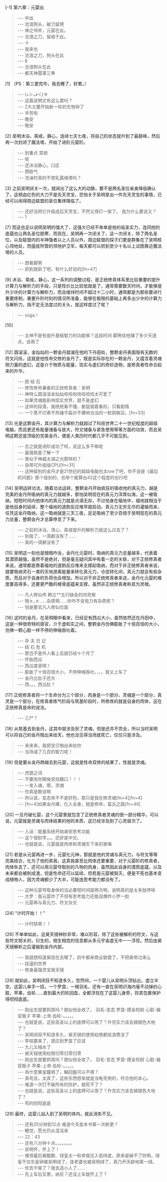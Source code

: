 
[-1] 第六章：元婴出
>--- 中出<br>
>--- 沧浪狗头，破刀留锈<br>
>--- 神之帅斧，元婴在此。<br>
>--- 沧浪之刀，留痕于此。<br>
>--- 十<br>
>--- 我来也<br>
>--- 沧浪之刀，狗头在此<br>
>--- 8<br>
>--- 沧浪狗头在此<br>
>--- 都天神雷第三拳<br>

[1] （PS：第三更完毕，我去睡了，好累。）
>--- (๑＞ڡ＜)☆<br>
>--- 这篇说明文有这么累吗？<br>
>--- Z大又要开始新一轮的生物钟了<br>
>--- 辛苦啦<br>
>--- 晚安<br>
>--- 晚安<br>

[2] 吴明沐浴，斋戒，静心，连续七天七夜，将自己的状态提升到了最巅峰，然后再一次封闭了魔法塔，开始了进阶元婴阶。
>--- 划重点 禁欲<br>
>--- 呕<br>
>--- 还沐浴静心，口区<br>
>--- 攒欧气<br>
>--- 洗澡时真的不想乳露维塔吗？<br>

[3] 之前吴明闭关一次，就闹出了这么大的动静，要不是两名圣位亲身降临确认了，这柄血红色的大刀不是先天灵宝，恐怕关于吴明拿出一件先天灵宝的事情，已经可以闹得周边联盟的圣位集体降临了。
>--- 还好没把它升级成后天灵宝，不然又得打一架了。
我为什么要说又？<br>
>--- 1<br>

[7] 而这也足以说明吴明的强大了，这强大已经不单单是他的临圣实力，连同他的底蕴也让两名圣位胆寒，而现在，吴明再一次闭关了，这一次闭关，除了两名圣位，以及联盟内的半神强者以上人员以外，周边联盟的探子们更是群集在了吴明核心领地处，而瘟疫所管的领地护卫军，每天都可以抓到至少十名以上试图靠近魔法塔的人员。
>--- 想看脚男<br>
>--- 抓到就斩了吧，有什么好说的[fn=47]<br>

[9] 沐浴，斋戒，静心，这一系列的调整过程，是正统修真体系里比较重要的提升计算力与解析力的手段，只是性价比比较低就是了，通常需要数天时间，才能够提升少许的计算力与解析力，而且维持时间不超过十二小时，通常都是为那些要进行重要炼制，重要升阶时刻的情况所准备，能够在极限的基础上再多出少许的计算力与解析力，指不定无法度过的关头，就这样度过了呢？
>--- soga！<br>

[10] 
>--- 主神不是有提升基础智力的功能嘛？这段时间 脚男给他赚了多少天道点，该用了<br>

[12] 圆滚滚，金灿灿的一颗金丹就凝在他的下丹田处，整颗金丹表面隐有无数的符文闪烁，这就是他性命交修的金丹了，既是实际存在的一颗金丹，又蕴含着灵魂侧力量的虚幻，这是介于物质与能量，现实与虚幻的奇妙造物，是修真者性命合起来的升华。
>--- 胆  结  石<br>
>--- 修性修命兼备的正统修真者：吴明<br>
>--- 神特么圆滚滚金灿灿哈哈哈哈哈哈哈太可爱了<br>
>--- 如果灵魂能影响现实世界，就不是虚幻<br>
>--- 这样的段落，我统统看不懂，都是跳着看的，只看剧情<br>
>--- 一个蒸不烂煮不热锤不扁炒不爆响当当的一粒铜豌豆。[fn=33]<br>

[13] 光是这颗金丹，其计算力与解析力就超过了科技世界二十一世纪程度的超级电脑，而且更还有能量储备与放大，符文储备与紧急使用等等方面的功效，而且吴明这颗还是顶级的完美金丹，便是人类历时代都几乎不可能见到。
>--- 总之就是进阶成功了呗，说这么多干嘛呢<br>
>--- 最强筑基了解一下<br>
>--- 类似于神威太湖之光那样的？<br>
>--- 自带可升级版CPU[fn=31]<br>
>--- 这种级别的金丹才是21世纪的超级电脑也太low了吧，你不说是《最后的问题》那个级别的，也举个能算出42这个程度的也行吧<br>

[14] 吴明运转功法，随着功法运转，整颗金丹开始疯狂的吸收他的真元力，越是完美的金丹所吸纳的真元力就越多，那怕吴明现在的真元力浑厚似海，这一被吸纳，短短时间内他体内的真元力就是点滴无存，不过他身在福地中，福地就相当于是他自身的延续，整个福地的道韵反应堆早就启动，真元力无穷无尽的灌输而来，任凭这金丹吸纳，这一吸纳就是三天三夜，足足吸纳了至少百倍于吴明现在的真元力总量，整颗金丹才总算停息了下来。
>--- 之前的沐浴，清心，斋戒提升的解析力就这么过去了？<br>
>--- 别吸了，一滴都没有了……<br>
>--- 真的一滴都没有了<br>

[15] 吴明这一刻也是暗暗咋舌，金丹化元婴时，吸纳的真元力总量越多，代表着其潜质越强，虽然不是绝对，但是毫无疑问其中有着一定的关联，对于正统修真者来说，通常都是靠着福地的道韵反应堆来支撑起吸纳，而对于非正统修真者来说，就要吸纳灵石一类的天地游离能量来转化真元力，仓促转化间，真元力就会有些杂质，而且对于自身的负荷也会增加，所以对于非正统修真者来说，金丹化元婴的难度要高得多，还要更严酷的根骨底蕴来支撑，虽然非正统修真者称其为灵根。
>--- 凡人修仙传 韩立**五行缺金的四灵根<br>
>--- 哦ㅍ_ㅍ……杂质啊……你咋不说电力有杂质呢？<br>
>--- 怕是要去凡人修仙位面<br>

[16] 这时的金丹，在吴明眼中看来，已经足有西瓜大小，虽然依然还在丹田中，这是一种很奇特的感官，介于虚和实之间，整颗金丹仿佛膨胀了十倍百倍的大小，仿佛一颗心脏一样不停的伸缩吞吐着。
>--- 孕  夫  日  记<br>
>--- 结  石  危  机<br>
>--- 那岂不是外人看上去就已经十个月了<br>
>--- 怀胎西瓜<br>
>--- 西瓜度吴明！<br>
>--- 膨胀了十倍百倍大小，不停伸缩吞吐，，，，我又上车了<br>
>--- 金丹比肚子还大<br>
>--- 西。。。西瓜肚？<br>

[17] 正统修真者将一个生命分为三个部分，肉身是一个部分，灵魂是一个部分，真灵是一个部分，在修真者练气阶段与筑基阶段时，所修炼的就是自身的肉体，这在正统修真是命的说法。
>--- 三尸？<br>

[18] 从筑基去到金丹，这其中就涉及到了灵魂，但是还并不完全，所以当时吴明可以将自己的金丹掏出来给天，他也没见得当场就死亡，仅仅只是涉及。
>--- 来来来，我把宝贝掏出来给你<br>
>--- 当场减了几百的智力呢！<br>

[19] 但是要从金丹跨越去到元婴，这就是性命双修的结果了，性就是灵魂。
>--- 虎狼之词<br>
>--- 不要為你開後宮找藉口！！！<br>
>--- 一发入魂，嗯，灵魂<br>
>--- 你真是敢说啊<br>
>--- 所以说，变态肯不不是好色，那只是我在修灵魂[fn=4][fn=4]<br>
>--- [fn=4]如果金丹爆，化入全身，就是修命，蛮古之路[fn=46]<br>

[20] 一旦丹破化婴，这个元婴里就包含了正统修真者灵魂的很一部分精华，可以说，元婴就是灵魂与肉体结果的他的本质，这已经涉及到了心灵层次了。
>--- 人话：能量系统开始承担思考功能<br>
>--- 这个错别字。。。还好是中文。<br>
>--- 也就是说，元婴就是肉体和灵魂生下来的崽咯<br>

[21] 若是从元婴再进一步，元婴化元神，那就是他的灵魂与真元力，与符文等等完美结合，化为了他的真我，这真我甚至比肉体还要重要，对于元婴阶的修真者，肉体失去了，还可以用元婴夺取别的凡物的肉身，虽然因此自身的潜质底蕴，以及未来都会被削成渣，但是性命还可以延续，但若是元婴被毁灭，便是不死也基本变成植物人，因为灵魂都少了大半，可能连思考能力都没有了。
>--- 这种元婴夺取身体的没必要短时间提两次啊，说明真的是太多肽啰嗦<br>
>--- 大罗：我元婴炸了不但有思考能力还能自爆炸小罗一脸<br>
>--- 元婴再与真元力、符文杂交<br>

[24] “计时开始！！”
>--- 计时结束！！<br>

[26] 不单单如此，这昊天镜神妙非常，难以形容，除了这些被解析的符文，与这些符文相关的，衍生的，相生相克的信息都从多元宇宙虚无中一一浮现，然后由昊天镜解析之后灌输到金丹内部。
>--- 我就想知道昊现在去哪了，奶牛都来商业联盟了，不把昊带过来么<br>
>--- 挂逼的世界<br>
>--- 修身最强灵宝昊天镜<br>

[28] 就如此，吴明闭目不知道多久，忽然间，一个婴儿从吴明头顶钻出，虚立半空，这婴儿单手一招，一个罗盘，一根羽毛，还有一直在吴明识海内毫不动弹的心脏，苹果，齿轮……直到最大的轮回盘，全都浮现在了这婴儿身旁，将其包裹保护得彻彻底底。
>--- 刚出生就要抓周吗？貌似他全收了。
羽毛-变态
罗盘-摸金校尉
心脏-器官贩子
苹果-上帝
齿轮-。。。。。<br>
>--- 也就是说，这些高圣以上的底牌可以用了？升完实力该去搞银色大地了？<br>
>--- 吴明闭目不知道多久，昊天镜的使用权限都给浪费没了<br>
>--- 李铭要来了，感应到罗盘了应该<br>
>--- 九儿又缩水了<br>
>--- 昊天镜使用权限归零归零归零<br>
>--- 刚出生就要抓周吗？貌似他全收了。
羽毛-变态
罗盘-摸金校尉
心脏-器官贩子
苹果-上帝
齿轮-。。。。。<br>
>--- 為什麼東皇鐘噴了，輪回盤可以不噴？<br>
>--- 真苟且，太真了，这些东西想来就是当龟壳用的，符合他的本心。<br>
>--- 难道一次打不破所有的防护，就死不了？<br>
>--- 也就是说，这些高圣以上的底牌可以用了？升完实力该去搞银色大地了？<br>
>--- 苟的彻彻底底<br>

[29] 最终，这婴儿钻入到了吴明的体内，就此消失不见。
>--- 还有25分钟到12点  难道今天是本书第一次断更？<br>
>--- 睡觉，愿光仍从混沌来<br>
>--- 22：43<br>
>--- 还有八分钟十点。。。。。。。。<br>
>--- 吴明怀，怀上了！<br>
>--- 难怪最后被鲲鹏、绿皇太一和帝俊压入低纬度，原来是破不了防啊。绿皇不仅东皇钟被吴明绿了，连老婆也被吴明绿了，真乃开天辟地第一绿。<br>
>--- 你去干嘛了？我去造小人了……<br>
>--- 先上车后买票，纳尼？还没上车就怀上了？<br>
